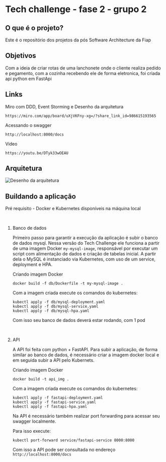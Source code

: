 # Tech challenge - fase 2 - grupo 2

## O que é o projeto?
Este é o repositório dos projetos da pós Software Architecture da Fiap


## Objetivos

Com a ideia de criar rotas de uma lanchonete onde o cliente realiza pedido e pegamento, com a cozinha recebendo ele de forma eletronica, foi criada api python em FastApi


## Links

Miro com DDD, Event Storming e Desenho da arquitetura

```https://miro.com/app/board/uXjVKFny-xg=/?share_link_id=986615193565 ```


Acessando o swagger

``` http://localhost:8000/docs ``` 

Video

``` https://youtu.be/DTyk33wOEAU ```


## Arquitetura

![Desenho da arquitetura](img/desenho.png?raw=true "Title")


## Buildando a aplicação


Pré requisito - Docker e Kubernetes disponíveis na máquina local

<br>

1. Banco de dados

   
   Primeiro passo para garantir a execução da aplicação é subir o banco de dados mysql.
   Nessa versão do Tech Challenge ele funciona a partir de uma imagem Docker `my-mysql-image`, responsável por executar um script com alimentação de dados e criação de tabelas inicial.
   A partir dela o MySQL é instanciado via Kubernetes, com uso de um service, deployment e HPA.

   Criando imagem Docker
   
   `docker build -f db/Dockerfile -t my-mysql-image . `
   
   
   Com a imagem criada execute os comandos do kubernetes:

   ```
   kubectl apply -f db/mysql-deployment.yaml
   kubectl apply -f db/mysql-service.yaml
   kubectl apply -f db/mysql-hpa.yaml
   ```

   Com isso seu banco de dados deverá estar rodando, com 1 pod

   <br>

2. API

   
   A API foi feita com python + FastAPI. Para subir a aplicação, de forma similar ao banco de dados, é necessário criar a imagem docker local e em seguida subir a API pelo Kubernets.

   Criando imagem Docker
   
   `docker build -t api_img . `

   
   Com a imagem criada execute os comandos do kubernetes:

   
   ```
   kubectl apply -f fastapi-deployment.yaml
   kubectl apply -f fastapi-service.yaml
   kubectl apply -f fastapi-hpa.yaml
   ```
   

   Na API é necessário também realizar port forwarding para acessar seu swagger localmente.
   
   Para isso execute:
   
   `kubectl port-forward service/fastapi-service 8000:8000`

   
   Com isso a API pode ser consultada no endereço `http://localhost:8000/docs`

